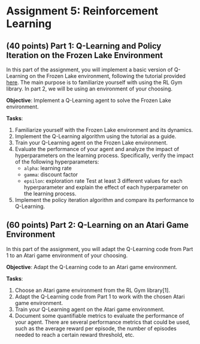 # Assignment 5: Reinforcement Learning

## (40 points) Part 1: Q-Learning and Policy Iteration on the Frozen Lake Environment

In this part of the assignment, you will implement a basic version of Q-Learning on the Frozen Lake environment, following the tutorial provided [here](https://gymnasium.farama.org/tutorials/training_agents/FrozenLake_tuto/).
The main purpose is to familiarize yourself with using the RL Gym library. In part 2, we will be using an environment of your choosing.

**Objective**: Implement a Q-Learning agent to solve the Frozen Lake environment.

**Tasks**:

1. Familiarize yourself with the Frozen Lake environment and its dynamics.
2. Implement the Q-Learning algorithm using the tutorial as a guide.
3. Train your Q-Learning agent on the Frozen Lake environment.
4. Evaluate the performance of your agent and analyze the impact of hyperparameters on the learning process. Specifically, verify the impact of the following hyperparameters:
    - `alpha`: learning rate
    - `gamma`: discount factor
    - `epsilon`: exploration rate
    Test at least 3 different values for each hyperparameter and explain the effect of each hyperparameter on the learning process.
5. Implement the policy iteration algorithm and compare its performance to Q-Learning.

## (60 points) Part 2: Q-Learning on an Atari Game Environment

In this part of the assignment, you will adapt the Q-Learning code from Part 1 to an Atari game environment of your choosing.

**Objective**: Adapt the Q-Learning code to an Atari game environment.

**Tasks**:

1. Choose an Atari game environment from the RL Gym library[1].
2. Adapt the Q-Learning code from Part 1 to work with the chosen Atari game environment.
3. Train your Q-Learning agent on the Atari game environment.
4. Document some quantifiable metrics to evaluate the performance of your agent. There are several performance metrics that could be used, such as the average reward per episode, the number of episodes needed to reach a certain reward threshold, etc.